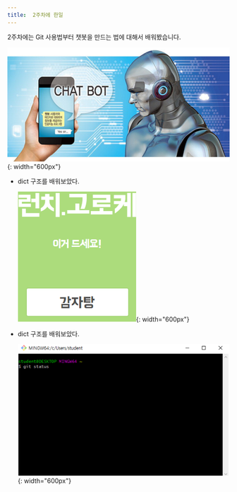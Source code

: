 ```yaml
---
title:  2주차에 한일
---
```


2주차에는 Git 사용법부터 챗봇을 만드는 법에 대해서 배워봤습니다. 

  ![Join GitHub](../images/04-01_Select-Theme.png){: width="600px"}
  

* dict 구조를 배워보았다.

  ![Join GitHub](../images/04-02_Select-Config-File.png){: width="600px"}
  
* dict 구조를 배워보았다.

  ![Join GitHub](../images/08-02_git.png){: width="600px"}
  
  
